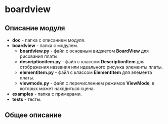 # boardview

## Описание модуля

* **doc** - папка с описанием модуля.
* **boardview** - папка с модулем.
    * **boardview.py** - файл с основным виджетом **BoardView** для рисования платы.
    * **descriptionitem.py** - файл с классом **DescriptionItem** для отображения названия или идеального рисунка элементы платы.
    * **elementitem.py** - файл с классом **ElementItem** для элемента платы.
    * **viewmode.py** - файл с перечислением режимов **ViewMode**, в которых может находиться сцена.
* **examples** - папка с примерами.
* **tests** - тесты.

## Общее описание
